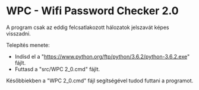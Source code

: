 # WPC - Wifi Password Checker 2.0

A program csak az eddig felcsatlakozott hálozatok jelszavát képes visszadni. 

Telepítés menete: 
 - Indísd el a "https://www.python.org/ftp/python/3.6.2/python-3.6.2.exe" fájlt. 
 - Futtasd a "src/WPC 2_0.cmd" fájlt. 
 
Későbbiekben a "WPC 2_0.cmd" fájl segítségével tudod futtani a programot. 
